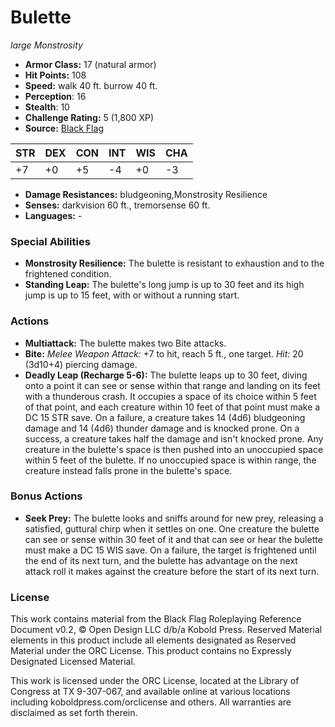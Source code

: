 # Bulette

*large* *Monstrosity*

- **Armor Class:** 17 (natural armor)
- **Hit Points:** 108 
- **Speed:** walk 40 ft. burrow 40 ft.
- **Perception**: 16
- **Stealth**: 10
- **Challenge Rating:** 5 (1,800 XP)
- **Source:** [Black Flag](https://koboldpress.com/kpstore/product/tovrpg-pg-mv/)

| STR | DEX | CON | INT | WIS | CHA |
| --- | --- | --- | --- | --- | --- |
| +7 | +0 | +5 | -4 | +0 | -3 |

- **Damage Resistances:** bludgeoning,Monstrosity Resilience
- **Senses:** darkvision 60 ft., tremorsense 60 ft.
- **Languages:** -

### Special Abilities

- **Monstrosity Resilience:** The bulette is resistant to exhaustion and to the frightened condition.
- **Standing Leap:** The bulette's long jump is up to 30 feet and its high jump is up to 15 feet, with or without a running start.

### Actions

- **Multiattack:** The bulette makes two Bite attacks.
- **Bite:** _Melee Weapon Attack:_ +7 to hit, reach 5 ft., one target. _Hit:_ 20 (3d10+4) piercing damage.
- **Deadly Leap (Recharge 5-6):** The bulette leaps up to 30 feet, diving onto a point it can see or sense within that range and landing on its feet with a thunderous crash. It occupies a space of its choice within 5 feet of that point, and each creature within 10 feet of that point must make a DC 15 STR save. On a failure, a creature takes 14 (4d6) bludgeoning damage and 14 (4d6) thunder damage and is knocked prone. On a success, a creature takes half the damage and isn't knocked prone. Any creature in the bulette's space is then pushed into an unoccupied space within 5 feet of the bulette. If no unoccupied space is within range, the creature instead falls prone in the bulette's space.

### Bonus Actions

- **Seek Prey:** The bulette looks and sniffs around for new prey, releasing a satisfied, guttural chirp when it settles on one. One creature the bulette can see or sense within 30 feet of it and that can see or hear the bulette must make a DC 15 WIS save. On a failure, the target is frightened until the end of its next turn, and the bulette has advantage on the next attack roll it makes against the creature before the start of its next turn.


### License

This work contains material from the Black Flag Roleplaying Reference Document v0.2, © Open Design LLC d/b/a Kobold Press. Reserved Material elements in this product include all elements designated as Reserved Material under the ORC License. This product contains no Expressly Designated Licensed Material.

This work is licensed under the ORC License, located at the Library of Congress at TX 9-307-067, and available online at various locations including koboldpress.com/orclicense and others. All warranties are disclaimed as set forth therein.
